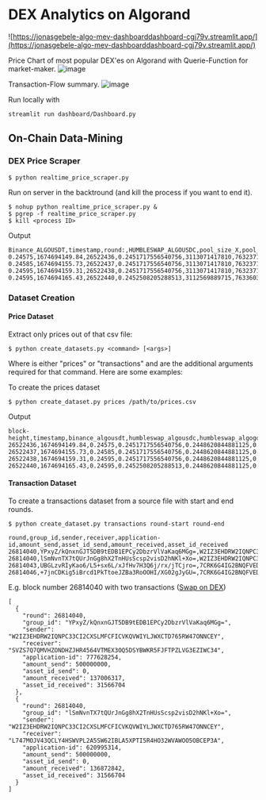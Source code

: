 # DEX Analytics on Algorand 

![https://jonasgebele-algo-mev-dashboarddashboard-cgj79v.streamlit.app/](https://jonasgebele-algo-mev-dashboarddashboard-cgj79v.streamlit.app/)

Price Chart of most popular DEX'es on Algorand with Querie-Function for market-maker.
![image](https://user-images.githubusercontent.com/41921050/222264203-054055b8-c5da-47bc-a86e-3e6dd8da2936.png)

Transaction-Flow summary.
![image](https://user-images.githubusercontent.com/41921050/222263962-4d23ad83-1cca-4dd5-9eb8-18789ebb5128.png)


Run locally with
```
streamlit run dashboard/Dashboard.py
```

## On-Chain Data-Mining

### DEX Price Scraper

```
$ python realtime_price_scraper.py
```

Run on server in the backtround (and kill the process if you want to end it).

```
$ nohup python realtime_price_scraper.py &
$ pgrep -f realtime_price_scraper.py
$ kill <process ID>
```

Output

```
Binance_ALGOUSDT,timestamp,round:,HUMBLESWAP_ALGOUSDC,pool_size_X,pool_size_Y,round:,HUMBLESWAP_ALGOgoUSD,pool_size_X,pool_size_Y,round:,PACT_ALGOUSDC,pool_size_X,pool_size_Y,round:,PACT_ALGOUSDT,pool_size_X,pool_size_Y,round:,TINYMAN_ALGOUSDC,pool_size_X,pool_size_Y,round:,TINYMAN_ALGOUSDT,pool_size_X,pool_size_Y
0.24575,1674694149.84,26522436,0.2451717556540756,3113071417810,763237184981,26522436,0.2448620844881125,226716298965,55514225552,26522436,0.24504287134942324,1731027924906,424176053105,26522436,0.2365567269849801,18944661,4481487,26522436,0.24474284501934707,1203830828802,294628981963,26522436,0.24906814028185406,43491482635,10832342698
0.24585,1674694155.73,26522437,0.2451717556540756,3113071417810,763237184981,26522437,0.2448620844881125,226716298965,55514225552,26522437,0.24504287134942324,1731027924906,424176053105,26522437,0.2365567269849801,18944661,4481487,26522437,0.24474284501934707,1203830828802,294628981963,26522437,0.24906814028185406,43491482635,10832342698
0.24595,1674694159.31,26522438,0.2451717556540756,3113071417810,763237184981,26522438,0.2448620844881125,226716298965,55514225552,26522438,0.24504287134942324,1731027924906,424176053105,26522438,0.2365567269849801,18944661,4481487,26522438,0.24474284501934707,1203830828802,294628981963,26522438,0.24906814028185406,43491482635,10832342698
0.24595,1674694165.43,26522440,0.2452508205288513,3112569889715,763360319406,26522440,0.2448620844881125,226716298965,55514225552,26522440,0.24504287134942324,1731027924906,424176053105,26522440,0.2365567269849801,18944661,4481487,26522440,0.24474284501934707,1203830828802,294628981963,26522440,0.24906814028185406,43491482635,10832342698
```

### Dataset Creation

#### Price Dataset

Extract only prices out of that csv file:

```
$ python create_datasets.py <command> [<args>]
```

Where <command> is either "prices" or "transactions" and <args> are the additional arguments required for that command. Here are some examples:

To create the prices dataset

```
$ python create_dataset.py prices /path/to/prices.csv
```
Output
```
block-height,timestamp,binance_algousdt,humbleswap_algousdc,humbleswap_algogousd,pact_algousdc,pact_algousdt,tinyman_algousdc,tinyman_algousdt
26522436,1674694149.84,0.24575,0.2451717556540756,0.2448620844881125,0.24504287134942324,0.2365567269849801,0.24474284501934707,0.24906814028185406
26522437,1674694155.73,0.24585,0.2451717556540756,0.2448620844881125,0.24504287134942324,0.2365567269849801,0.24474284501934707,0.24906814028185406
26522438,1674694159.31,0.24595,0.2451717556540756,0.2448620844881125,0.24504287134942324,0.2365567269849801,0.24474284501934707,0.24906814028185406
26522440,1674694165.43,0.24595,0.2452508205288513,0.2448620844881125,0.24504287134942324,0.2365567269849801,0.24474284501934707,0.24906814028185406
```

#### Transaction Dataset

To create a transactions dataset from a source file with start and end rounds.

```
$ python create_dataset.py transactions round-start round-end
```
```
round,group_id,sender,receiver,application-id,amount_send,asset_id_send,amount_received,asset_id_received
26814040,YPxyZ/kQnxnGJT5DB9tEDB1EPCy2DbzrVlVaKaq6MGg=,W2IZ3EHDRW2IQNPC33CI2CXSLMFCFICVKQVWIYLJWXCTD765RW47ONNCEY,SVZS7Q7QMVHZONDHZJHR4564VTMEX3OQ5DSYBWKR5FJFTPZLVG3EZIWC34,777628254,500000000,0,137006317,31566704
26814040,lSmNvnTX7tQUrJnGg8hX2TnHUsScsp2visD2hNKl+Xo=,W2IZ3EHDRW2IQNPC33CI2CXSLMFCFICVKQVWIYLJWXCTD765RW47ONNCEY,L747MOJV43QCLY4HSWVPL2A5SW62IBLA5XPTI5R4HO32WVAWOO5OBCEP3A,620995314,500000000,0,136872842,31566704
26814043,UBGLzvRIyKao6/L5+sx6L/xJfHv7H3Q6j/rx/jTCjro=,7CRK6G4IG2BNQFVEDQIARD2DEVUK5M5K66DPRPP6HMIO7FLHACXSAL2UNA,PL7GUDUYPEGBNSY36HOPUFNQDBWDTCSRUV7R7WCPP6VQVGBSTEXMFSCJ2E,552635992,19750666619,300208676,2000,0
26814046,+7jnCDKig5iBrcd1PkTtoeJZBa3RoOOHI/XG02gJyGU=,7CRK6G4IG2BNQFVEDQIARD2DEVUK5M5K66DPRPP6HMIO7FLHACXSAL2UNA,PL7GUDUYPEGBNSY36HOPUFNQDBWDTCSRUV7R7WCPP6VQVGBSTEXMFSCJ2E,552635992,199504466,300208676,2000,0
```  
E.g. block number 26814040 with two transactions ([Swap on DEX](https://algoexplorer.io/tx/group/xOfl513cvxwdHkdTEHhqB%2BmuQ8Z%2F4pLcC9iXCGImw4A%3D))

```
[
  {
    "round": 26814040,
    "group_id": "YPxyZ/kQnxnGJT5DB9tEDB1EPCy2DbzrVlVaKaq6MGg=",
    "sender": "W2IZ3EHDRW2IQNPC33CI2CXSLMFCFICVKQVWIYLJWXCTD765RW47ONNCEY",
    "receiver": "SVZS7Q7QMVHZONDHZJHR4564VTMEX3OQ5DSYBWKR5FJFTPZLVG3EZIWC34",
    "application-id": 777628254,
    "amount_send": 500000000,
    "asset_id_send": 0,
    "amount_received": 137006317,
    "asset_id_received": 31566704
  },
  {
    "round": 26814040,
    "group_id": "lSmNvnTX7tQUrJnGg8hX2TnHUsScsp2visD2hNKl+Xo=",
    "sender": "W2IZ3EHDRW2IQNPC33CI2CXSLMFCFICVKQVWIYLJWXCTD765RW47ONNCEY",
    "receiver": "L747MOJV43QCLY4HSWVPL2A5SW62IBLA5XPTI5R4HO32WVAWOO5OBCEP3A",
    "application-id": 620995314,
    "amount_send": 500000000,
    "asset_id_send": 0,
    "amount_received": 136872842,
    "asset_id_received": 31566704
  }
]
```
